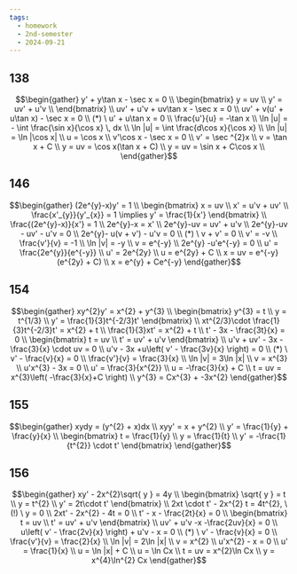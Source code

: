 ```yaml
---
tags:
  - homework
  - 2nd-semester
  - 2024-09-21
---
```


## 138

$$\begin{gather}
y' + y\tan x - \sec x = 0 \\
\begin{bmatrix}
y = uv \\
y' = uv' + u'v \\
\end{bmatrix} \\
uv' + u'v + uv\tan x - \sec x = 0 \\
uv' + v(u' + u\tan x) - \sec x = 0 \\
(*) \ u' + u\tan x = 0 \\
\frac{u'}{u} = -\tan x \\
\ln |u| = - \int \frac{\sin x}{\cos x} \, dx \\
\ln |u| = \int \frac{d\cos x}{\cos x} \\
\ln |u| = \ln |\cos x| \\
u = \cos x \\
v'\cos x - \sec x = 0 \\
v' = \sec ^{2}x \\
v = \tan x + C \\
y = uv = \cos x(\tan x + C) \\
y = uv = \sin x + C\cos x \\ 
\end{gather}$$

## 146

$$\begin{gather}
(2e^{y}-x)y' = 1 \\
\begin{bmatrix}
x = uv \\
x' = u'v + uv' \\
\frac{x'_{y}}{y'_{x}} = 1 \implies y' = \frac{1}{x'}
\end{bmatrix} \\
\frac{(2e^{y}-x)}{x'} = 1 \\
2e^{y}-x = x' \\
2e^{y}-uv = uv' + u'v \\
2e^{y}-uv - uv' - u'v = 0 \\
2e^{y}- u(v + v') - u'v = 0 \\
(*) \ v + v' = 0 \\
v' = -v \\
\frac{v'}{v} = -1 \\
\ln |v| = -y \\
v = e^{-y} \\
2e^{y} -u'e^{-y} = 0 \\
u' = \frac{2e^{y}}{e^{-y}} \\
u' = 2e^{2y} \\
u = e^{2y} + C \\
x = uv = e^{-y}(e^{2y} + C) \\
x = e^{y} + Ce^{-y}
\end{gather}$$

## 154

$$\begin{gather}
xy^{2}y' = x^{2} + y^{3} \\
\begin{bmatrix}
y^{3} = t \\
y = t^{1/3} \\
y' = \frac{1}{3}t^{-2/3}t'
\end{bmatrix} \\
xt^{2/3}\cdot \frac{1}{3}t^{-2/3}t' = x^{2} + t \\
\frac{1}{3}xt' = x^{2} + t \\
t' - 3x - \frac{3t}{x} = 0 \\
\begin{bmatrix}
t = uv \\
t' = uv' + u'v
\end{bmatrix} \\
u'v + uv' - 3x - \frac{3}{x} \cdot uv = 0 \\
u'v  - 3x +u\left( v' - \frac{3v}{x} \right) = 0 \\
(*) \ v' - \frac{v}{x} = 0 \\
\frac{v'}{v} = \frac{3}{x} \\
\ln |v| = 3\ln |x| \\
v = x^{3} \\
u'x^{3} - 3x = 0 \\
u' = \frac{3}{x^{2}} \\
u = -\frac{3}{x} + C \\
t = uv = x^{3}\left( -\frac{3}{x}+C \right) \\
y^{3} = Cx^{3} + -3x^{2}
\end{gather}$$

## 155

$$\begin{gather}
xydy = (y^{2} + x)dx \\
xyy' = x + y^{2} \\
y' = \frac{1}{y} + \frac{y}{x} \\
\begin{bmatrix}
t = \frac{1}{y} \\
y = \frac{1}{t} \\
y' = -\frac{1}{t^{2}} \cdot t'
\end{bmatrix}
\end{gather}$$

## 156

$$\begin{gather}
xy' - 2x^{2}\sqrt{ y } = 4y \\
\begin{bmatrix}
\sqrt{ y } = t \\
y = t^{2} \\
y' = 2t\cdot t'
\end{bmatrix} \\
2xt \cdot t' - 2x^{2} t = 4t^{2}, \ (!) \ y = 0 \\
2xt' - 2x^{2} - 4t = 0 \\
t' - x - \frac{2t}{x} = 0 \\
\begin{bmatrix}
t = uv \\
t' = uv' + u'v
\end{bmatrix} \\
uv' + u'v -x -\frac{2uv}{x} = 0 \\
u\left( v' - \frac{2v}{x} \right) + u'v - x = 0 \\
(*) \ v' - \frac{v}{x} = 0 \\
\frac{v'}{v} = \frac{2}{x} \\
\ln |v| = 2\ln |x| \\
v = x^{2} \\
u'x^{2} - x = 0 \\
u' = \frac{1}{x} \\
u = \ln |x| + C \\
u = \ln Cx \\
t = uv = x^{2}\ln Cx \\
y = x^{4}\ln^{2} Cx
\end{gather}$$